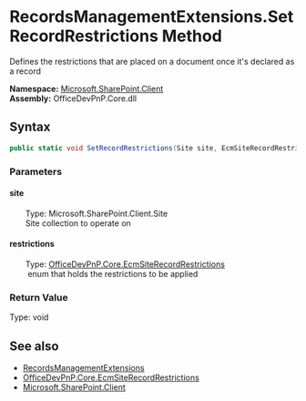 # RecordsManagementExtensions.SetRecordRestrictions Method  
 Defines the restrictions that are placed on a document once it's declared as a record   

**Namespace:** [Microsoft.SharePoint.Client](Microsoft.SharePoint.Client.md)  
**Assembly:** OfficeDevPnP.Core.dll  
## Syntax
```C#
public static void SetRecordRestrictions(Site site, EcmSiteRecordRestrictions restrictions)
```
### Parameters
#### site  
&emsp;&emsp;Type: Microsoft.SharePoint.Client.Site  
&emsp;&emsp;Site collection to operate on  

  

#### restrictions  
&emsp;&emsp;Type: [OfficeDevPnP.Core.EcmSiteRecordRestrictions](OfficeDevPnP.Core.EcmSiteRecordRestrictions.md)  
&emsp;&emsp; enum that holds the restrictions to be applied  

  

### Return Value
Type: void  

## See also
- [RecordsManagementExtensions](Microsoft.SharePoint.Client.RecordsManagementExtensions.md) 
- [OfficeDevPnP.Core.EcmSiteRecordRestrictions](OfficeDevPnP.Core.EcmSiteRecordRestrictions.md)
- [Microsoft.SharePoint.Client](Microsoft.SharePoint.Client.md) 

